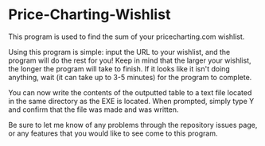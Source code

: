 # Price-Charting-Wishlist
This program is used to find the sum of your pricecharting.com wishlist.

Using this program is simple: input the URL to your wishlist, and the program will do the rest for you!
Keep in mind that the larger your wishlist, the longer the program will take to finish. If it looks like it isn't doing anything, wait (it can take up to 3-5 minutes) for the program to complete.

You can now write the contents of the outputted table to a text file located in the same directory as the EXE is located. When prompted, simply type Y and confirm that the file was made and was written.

Be sure to let me know of any problems through the repository issues page, or any features that you would like to see come to this program.
